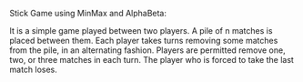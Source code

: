 
Stick Game using MinMax and AlphaBeta:

It is a simple game played between two players. A pile of n matches is placed between them. Each player takes turns removing some matches from the pile, in an alternating fashion. Players are permitted
remove one, two, or three matches in each turn. The player who is forced to take the last match loses.